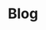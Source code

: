 ---
title: "Blog"
description: "Whatever I found interesting"

cascade:
  showDate: true
  showAuthor: false
  showSummary: true
  showReadingTime: true
  showPagination: true
  invertPagination: true
---